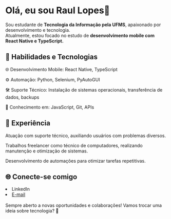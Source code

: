 <h1>Olá, eu sou Raul Lopes👋</h1>

Sou estudante de <strong>Tecnologia da Informação pela UFMS</strong>, apaixonado por desenvolvimento e tecnologia.<br> Atualmente, estou focado no estudo de <strong>desenvolvimento mobile com React Native e TypeScript.</strong>

<h2>🚀 Habilidades e Tecnologias</h2>

🌐 Desenvolvimento Mobile: React Native, TypeScript

⚙️ Automação: Python, Selenium, PyAutoGUI

🛠️ Suporte Técnico: Instalação de sistemas operacionais, transferência de dados, backups

🔧 Conhecimento em: JavaScript, Git, APIs

<h2>🌟 Experiência</h2>

Atuação com suporte técnico, auxiliando usuários com problemas diversos.

Trabalhos freelancer como técnico de computadores, realizando manutenção e otimização de sistemas.

Desenvolvimento de automações para otimizar tarefas repetitivas.

<h2>🌐 Conecte-se comigo</h2>

<li><a href="https://www.linkedin.com/in/rauloficial/" target="_blank" style="text-decoration: none;">LinkedIn</a></li>
<li><a href="mailto:raulbraga_@hotmail.com">E-mail</a></li><br>
Sempre aberto a novas oportunidades e colaborações! Vamos trocar uma ideia sobre tecnologia? 🚀
